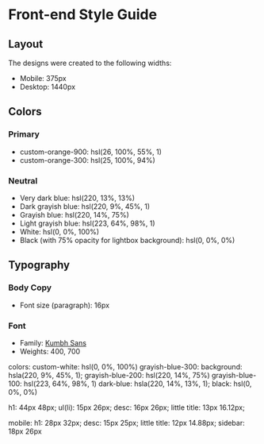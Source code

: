 # Front-end Style Guide

## Layout

The designs were created to the following widths:

- Mobile: 375px
- Desktop: 1440px

## Colors

### Primary

- custom-orange-900: hsl(26, 100%, 55%, 1)
- custom-orange-300: hsl(25, 100%, 94%)

### Neutral

- Very dark blue: hsl(220, 13%, 13%)
- Dark grayish blue: hsl(220, 9%, 45%, 1)
- Grayish blue: hsl(220, 14%, 75%)
- Light grayish blue: hsl(223, 64%, 98%, 1)
- White: hsl(0, 0%, 100%)
- Black (with 75% opacity for lightbox background): hsl(0, 0%, 0%)

## Typography

### Body Copy

- Font size (paragraph): 16px

### Font

- Family: [Kumbh Sans](https://fonts.google.com/specimen/Kumbh+Sans)
- Weights: 400, 700

colors:
custom-white: hsl(0, 0%, 100%)
grayish-blue-300: background: hsla(220, 9%, 45%, 1);
grayish-blue-200: hsl(220, 14%, 75%)
grayish-blue-100: hsl(223, 64%, 98%, 1)
dark-blue: hsla(220, 14%, 13%, 1);
black: hsl(0, 0%, 0%)

h1: 44px 48px;
ul(li): 15px 26px;
desc: 16px 26px;
little title: 13px 16.12px;

mobile:
h1: 28px 32px;
desc: 15px 25px;
little title: 12px 14.88px;
sidebar: 18px 26px
